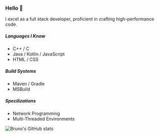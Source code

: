 ### Hello :wave:
I excel as a full stack developer, proficient in crafting high-performance code.

##### Languages I Know
* C++ / C
* Java / Kotlin / JavaScript
* HTML / CSS

##### Build Systems
* Maven / Gradle
* MSBuild

##### Specilizations
* Network Programming
* Multi-Threaded Environments

![Bruno's GitHub stats](https://github-readme-stats.vercel.app/api?username=stfubruno&show_icons=true&theme=city_lights)

